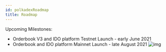 ```yaml
---
id: polkadexRoadmap
title: Roadmap
---
```


Upcoming Milestones:

* Orderbook V3 and IDO platform Testnet Launch - early June 2021
* Orderbook and IDO platform Mainnet Launch - late August 2021
![img](/img/roadmap.jpg)